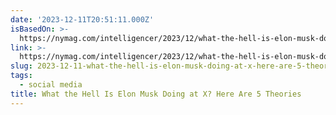 ```yaml
---
date: '2023-12-11T20:51:11.000Z'
isBasedOn: >-
  https://nymag.com/intelligencer/2023/12/what-the-hell-is-elon-musk-doing-at-x-here-are-5-theories.html
link: >-
  https://nymag.com/intelligencer/2023/12/what-the-hell-is-elon-musk-doing-at-x-here-are-5-theories.html
slug: 2023-12-11-what-the-hell-is-elon-musk-doing-at-x-here-are-5-theories
tags:
  - social media
title: What the Hell Is Elon Musk Doing at X? Here Are 5 Theories
---
```


